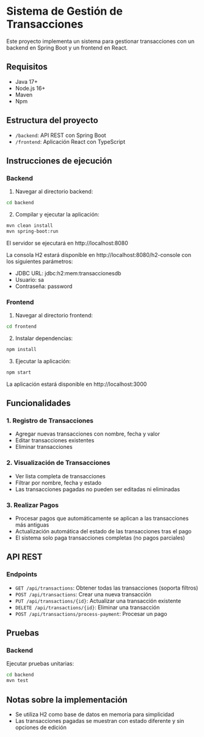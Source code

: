 # Sistema de Gestión de Transacciones

Este proyecto implementa un sistema para gestionar transacciones con un backend en Spring Boot y un frontend en React.

## Requisitos

- Java 17+
- Node.js 16+
- Maven
- Npm

## Estructura del proyecto

- `/backend`: API REST con Spring Boot
- `/frontend`: Aplicación React con TypeScript

## Instrucciones de ejecución

### Backend

1. Navegar al directorio backend:
```bash
cd backend
```

2. Compilar y ejecutar la aplicación:
```bash
mvn clean install
mvn spring-boot:run
```

El servidor se ejecutará en http://localhost:8080

La consola H2 estará disponible en http://localhost:8080/h2-console con los siguientes parámetros:
- JDBC URL: jdbc:h2:mem:transaccionesdb
- Usuario: sa
- Contraseña: password

### Frontend

1. Navegar al directorio frontend:
```bash
cd frontend
```

2. Instalar dependencias:
```bash
npm install
```

3. Ejecutar la aplicación:
```bash
npm start
```

La aplicación estará disponible en http://localhost:3000

## Funcionalidades

### 1. Registro de Transacciones

- Agregar nuevas transacciones con nombre, fecha y valor
- Editar transacciones existentes
- Eliminar transacciones

### 2. Visualización de Transacciones

- Ver lista completa de transacciones
- Filtrar por nombre, fecha y estado
- Las transacciones pagadas no pueden ser editadas ni eliminadas

### 3. Realizar Pagos

- Procesar pagos que automáticamente se aplican a las transacciones más antiguas
- Actualización automática del estado de las transacciones tras el pago
- El sistema solo paga transacciones completas (no pagos parciales)

## API REST

### Endpoints

- `GET /api/transactions`: Obtener todas las transacciones (soporta filtros)
- `POST /api/transactions`: Crear una nueva transacción
- `PUT /api/transactions/{id}`: Actualizar una transacción existente
- `DELETE /api/transactions/{id}`: Eliminar una transacción
- `POST /api/transactions/process-payment`: Procesar un pago

## Pruebas

### Backend

Ejecutar pruebas unitarias:
```bash
cd backend
mvn test
```

## Notas sobre la implementación

- Se utiliza H2 como base de datos en memoria para simplicidad
- Las transacciones pagadas se muestran con estado diferente y sin opciones de edición